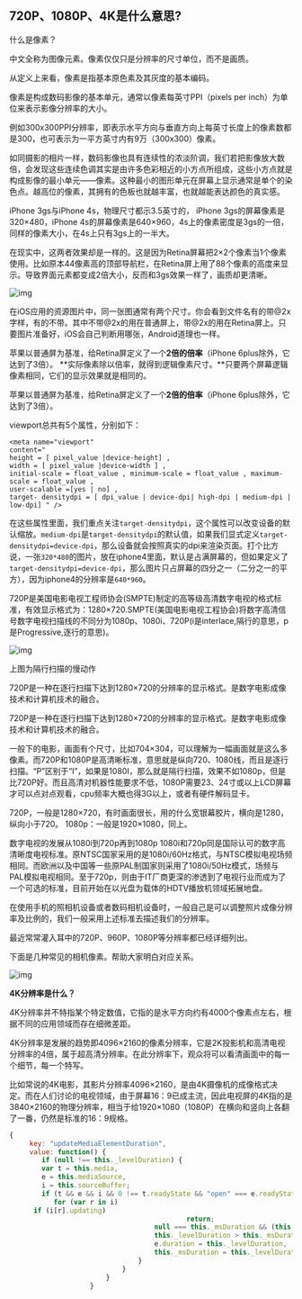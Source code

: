 ##  720P、1080P、4K是什么意思?

什么是像素？

中文全称为图像元素。像素仅仅只是分辨率的尺寸单位，而不是画质。

从定义上来看，像素是指基本原色素及其灰度的基本编码。

 像素是构成数码影像的基本单元，通常以像素每英寸PPI（pixels per inch）为单位来表示影像分辨率的大小。

例如300x300PPI分辨率，即表示水平方向与垂直方向上每英寸长度上的像素数都是300，也可表示为一平方英寸内有9万（300x300）像素。

如同摄影的相片一样，数码影像也具有连续性的浓淡阶调，我们若把影像放大数倍，会发现这些连续色调其实是由许多色彩相近的小方点所组成，这些小方点就是构成影像的最小单元——像素。这种最小的图形单元在屏幕上显示通常是单个的染色点。越高位的像素，其拥有的色板也就越丰富，也就越能表达颜色的真实感。





iPhone 3gs与iPhone 4s，物理尺寸都示3.5英寸的， iPhone 3gs的屏幕像素是320×480，iPhone 4s的屏幕像素是640×960，4s上的像素密度是3gs的一倍，同样的像素大小，在4s上只有3gs上的一半大。

在现实中，这两者效果却是一样的。这是因为Retina屏幕把2×2个像素当1个像素使用。比如原本44像素高的顶部导航栏，在Retina屏上用了88个像素的高度来显示。导致界面元素都变成2倍大小，反而和3gs效果一样了，画质却更清晰。

![img](http://upload-images.jianshu.io/upload_images/138210-3c4562b244b8f243.png?imageMogr2/auto-orient/strip%7CimageView2/2/w/422)

在iOS应用的资源图片中，同一张图通常有两个尺寸。你会看到文件名有的带@2x字样，有的不带。其中不带@2x的用在普通屏上，带@2x的用在Retina屏上。只要图片准备好，iOS会自己判断用哪张，Android道理也一样。

苹果以普通屏为基准，给Retina屏定义了一个**2倍的倍率**（iPhone 6plus除外，它达到了3倍）。
**实际像素除以倍率，就得到逻辑像素尺寸。**只要两个屏幕逻辑像素相同，它们的显示效果就是相同的。

苹果以普通屏为基准，给Retina屏定义了一个**2倍的倍率**（iPhone 6plus除外，它达到了3倍）。





viewport总共有5个属性，分别如下：

```
<meta name="viewport"
content="
height = [ pixel_value |device-height] ,
width = [ pixel_value |device-width ] ,
initial-scale = float_value , minimum-scale = float_value , maximum-scale = float_value ,
user-scalable =[yes | no] ,
target- densitydpi = [ dpi_value | device-dpi| high-dpi | medium-dpi | low-dpi] " />

```

在这些属性里面，我们重点关注`target-densitydpi`，这个属性可以改变设备的默认缩放。`medium-dpi`是`target-densitydpi`的默认值，如果我们显式定义`target-densitydpi=device-dpi`，那么设备就会按照真实的dpi来渲染页面。打个比方说，一张`320*480`的图片，放在iphone4里面，默认是占满屏幕的，但如果定义了`target-densitydpi=device-dpi`，那么图片只占屏幕的四分之一（二分之一的平方），因为iphone4的分辨率是`640*960`。









720P是美国电影电视工程师协会(SMPTE)制定的高等级高清数字电视的格式标准，有效显示格式为：1280×720.SMPTE(美国电影电视工程协会)将数字高清信号数字电视扫描线的不同分为1080p、1080i、720P(i是interlace,隔行的意思，p是Progressive,逐行的意思)。

![img](http://img.blog.csdn.net/20170107111002357?watermark/2/text/aHR0cDovL2Jsb2cuY3Nkbi5uZXQveGJpbndvcmxk/font/5a6L5L2T/fontsize/400/fill/I0JBQkFCMA==/dissolve/70/gravity/Center)

上图为隔行扫描的慢动作

720P是一种在逐行扫描下达到1280×720的分辨率的显示格式。是数字电影成像技术和计算机技术的融合。

720P是一种在逐行扫描下达到1280×720的分辨率的显示格式。是数字电影成像技术和计算机技术的融合。

一般下的电影，画面有个尺寸，比如704×304，可以理解为一幅画面就是这么多像素。而720P和1080P是高清晰标准，意思就是纵向720、1080线，而且是逐行扫描。“P”区别于“I”，如果是1080I，那么就是隔行扫描，效果不如1080p，但是比720P好。而且高清对机器性能要求不低，1080P需要23、24寸或以上LCD屏幕才可以点对点观看，cpu频率大概也得3G以上，或者有硬件解码显卡。

720P，一般是1280×720，有时画面很长，用的什么宽银幕胶片，横向是1280，纵向小于720。
1080p：一般是1920×1080，同上。

数字电视的发展从1080i到720p再到1080p
1080i和720p同是国际认可的数字高清晰度电视标准。原NTSC国家采用的是1080i/60Hz格式，与NTSC模拟电视场频相同。而欧洲以及中国等一些原PAL制国家则采用了1080i/50Hz模式，场频与PAL模拟电视相同。至于720p，则由于IT厂商更深的渗透到了电视行业而成为了一个可选的标准，目前开始在以光盘为载体的HDTV播放机领域拓展地盘。

在使用手机的照相机设备或者数码相机设备时，一般自己是可以调整照片成像分辨率及比例的，我们一般采用上述标准去描述我们的分辨率。

最近常常灌入耳中的720P、960P、1080P等分辨率都已经详细列出。

下面是几种常见的相机像素。帮助大家明白对应关系。

![img](http://img.blog.csdn.net/20170107111041202?watermark/2/text/aHR0cDovL2Jsb2cuY3Nkbi5uZXQveGJpbndvcmxk/font/5a6L5L2T/fontsize/400/fill/I0JBQkFCMA==/dissolve/70/gravity/Center)



**4K分辨率是什么？**

4K分辨率并不特指某个特定数值，它指的是水平方向约有4000个像素点左右，根据不同的应用领域而存在细微差距。

4K分辨率是发展的趋势即4096×2160的像素分辨率，它是2K投影机和高清电视分辨率的4倍，属于超高清分辨率。在此分辨率下，观众将可以看清画面中的每一个细节，每一个特写。

比如常说的4K电影，其影片分辨率4096×2160，是由4K摄像机的成像格式决定。而在人们讨论的电视领域，由于屏幕16：9已成主流，因此电视屏的4K指的是3840×2160的物理分辨率，相当于给1920×1080（1080P）在横向和竖向上各翻了一番，仍然是标准的16：9规格。

```js
{
	 key: "updateMediaElementDuration",
	 value: function() {
		if (null !== this._levelDuration) {
        var t = this.media,
        e = this.mediaSource, 
        i = this.sourceBuffer;
        if (t && e && i && 0 !== t.readyState && "open" === e.readyState) {
           for (var r in i)
      if (i[r].updating)
                                            return;
                                    null === this._msDuration && (this._msDuration = e.duration),
                                    this._levelDuration > this._msDuration && (c.logger.log("Updating mediasource duration to " + this._levelDuration),
                                    e.duration = this._levelDuration,
                                    this._msDuration = this._levelDuration)
                                }
                            }
                        }
                    }
```
